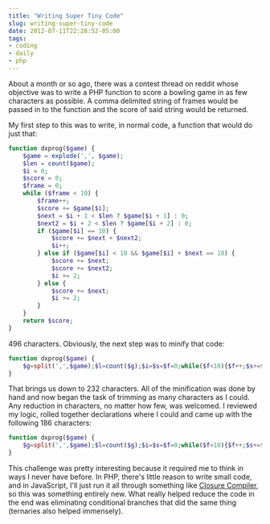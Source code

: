 ```yaml
---
title: "Writing Super Tiny Code"
slug: writing-super-tiny-code
date: 2012-07-11T22:28:52-05:00
tags:
- coding
- daily
- php
---
```

About a month or so ago, there was a contest thread on reddit whose objective was to write a PHP function to score a bowling game in as few characters as possible. A comma delimited string of frames would be passed in to the function and the score of said string would be returned.

My first step to this was to write, in normal code, a function that would do just that:

```php
function dxprog($game) {
	$game = explode(',', $game);
	$len = count($game);
	$i = 0;
	$score = 0;
	$frame = 0;
	while ($frame < 10) {
		$frame++;
		$score += $game[$i];
		$next = $i + 1 < $len ? $game[$i + 1] : 0;
		$next2 = $i + 2 < $len ? $game[$i + 2] : 0;
		if ($game[$i] == 10) {
			$score += $next + $next2;
			$i++;
		} else if ($game[$i] < 10 && $game[$i] + $next == 10) {
			$score += $next;
			$score += $next2;
			$i += 2;
		} else {
			$score += $next;
			$i += 2;
		}
	}
	return $score;
}
```

496 characters. Obviously, the next step was to minify that code:

```php
function dxprog($game) {
	$g=split(',',$game);$l=count($g);$i=$s=$f=0;while($f<10){$f++;$s+=$g[$i];$n=$i+1<$l?$g[$i+1]:0;$n2=$i+2<$l?$g[$i+2]:0;if($g[$i]==10){$s+=$n+$n2;$i++;}else if($g[$i]<10&&$g[$i]+$n==10){$s+=$n+$n2;$i+=2;}else{$s+=$n;$i+=2;}}return $s;
}
```

That brings us down to 232 characters. All of the minification was done by hand and now began the task of trimming as many characters as I could. Any reduction in characters, no matter how few, was welcomed. I reviewed my logic, rolled together declarations where I could and came up with the following 186 characters:

```php
function dxprog($game) {
	$g=split(',',$game);$l=count($g);$i=$s=$f=0;while($f<10){$f++;$s+=$x=$g[$i];$o=$i+2<$l?$g[$i+2]:0;$n=++$i<$l?$g[$i]:0;if($x==10)$s+=$n+$o;else{$s+=$n;$i++;$s+=$x+$n==10?$o:0;}}return $s;
}
```

This challenge was pretty interesting because it required me to think in ways I never have before. In PHP, there's little reason to write small code, and in JavaScript, I'll just run it all through something like [Closure Compiler](http://closure-compiler.appspot.com/home), so this was something entirely new. What really helped reduce the code in the end was eliminating conditional branches that did the same thing (ternaries also helped immensely).
